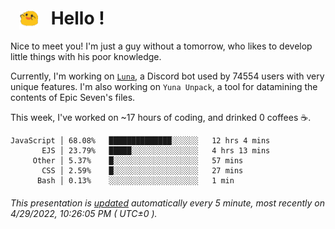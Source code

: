 <h1>   <img src="./spoink.gif" style="vertical-align:middle;" width="30px">   Hello ! </h1>

Nice to meet you! I'm just a guy without a tomorrow, who likes to develop little things with his poor knowledge.

Currently, I'm working on <a href='https://github.com/Asgarrrr/Luna'>`Luna`</a>, a Discord bot used by 74554 users with very unique features. I'm also working on `Yuna Unpack`, a tool for datamining the contents of Epic Seven's files.

This week, I've worked on ~17 hours of coding, and drinked 0 coffees ☕.

```
JavaScript │ 68.08%   ██████████████░░░░░░   12 hrs 4 mins
       EJS │ 23.79%   █████░░░░░░░░░░░░░░░   4 hrs 13 mins
     Other │ 5.37%    █░░░░░░░░░░░░░░░░░░░   57 mins
       CSS │ 2.59%    █░░░░░░░░░░░░░░░░░░░   27 mins
      Bash │ 0.13%    ░░░░░░░░░░░░░░░░░░░░   1 min
```

###### This presentation is [updated](https://github.com/Asgarrrr) automatically every 5 minute, most recently on 4/29/2022, 10:26:05 PM ( UTC±0 ).